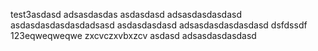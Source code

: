 test3asdasd
adsasdasdas
asdasdasd
adsasdasdasdasd
asdasdasdasdasdadsasd
asdasdasdasd
adsasdasdasdasdasd
dsfdssdf
123eqweqweqwe
zxcvczxvbxzcv
asdasd
adsasdasdasdasd
